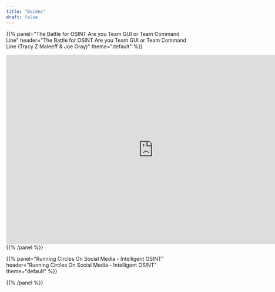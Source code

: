 ```yaml
---
title: "Bsides"
draft: false
---
```



{{% panel="The Battle for OSINT Are you Team GUI or Team Command Line" header="The Battle for OSINT Are you Team GUI or Team Command Line (Tracy Z Maleeff & Joe Gray)" theme="default" %}}
<div align="center">
<iframe width="800" height="515" src="https://www.youtube-nocookie.com/embed/1uApCGobj-Q" frameborder="0" allowfullscreen></iframe>
</div>
{{% /panel %}}

{{% panel="Running Circles On Social Media - Intelligent OSINT" header="Running Circles On Social Media - Intelligent OSINT" theme="default" %}}
<div align="center">

</div>
{{% /panel %}}
